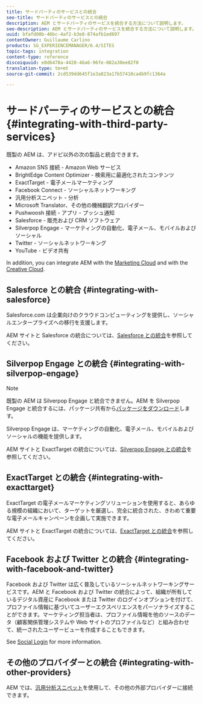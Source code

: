 ```yaml
---
title: サードパーティのサービスとの統合
seo-title: サードパーティのサービスとの統合
description: AEM とサードパーティのサービスを統合する方法について説明します。
seo-description: AEM とサードパーティのサービスを統合する方法について説明します。
uuid: bfafd00b-46bc-4af2-b3e8-874afb1ed697
contentOwner: Guillaume Carlino
products: SG_EXPERIENCEMANAGER/6.4/SITES
topic-tags: integration
content-type: reference
discoiquuid: e0d6478a-4420-46a6-96fe-082a30ee82f0
translation-type: tm+mt
source-git-commit: 2cd539dd645f1e3a823a17b57410ca4b9fc1364a

---
```



# サードパーティのサービスとの統合{#integrating-with-third-party-services}

既製の AEM は、アドビ以外の次の製品と統合できます。

* Amazon SNS 接続 - Amazon Web サービス
* BrightEdge Content Optimizer - 検索用に最適化されたコンテンツ
* ExactTarget - 電子メールマーケティング
* Facebook Connect - ソーシャルネットワーキング
* 汎用分析スニペット - 分析
* Microsoft Translator、その他の機械翻訳プロバイダー
* Pushwoosh 接続 - アプリ - プッシュ通知
* Salesforce - 販売および CRM ソフトウェア
* Silverpop Engage - マーケティングの自動化、電子メール、モバイルおよびソーシャル
* Twitter - ソーシャルネットワーキング
* YouTube - ビデオ共有

In addition, you can integrate AEM with the [Marketing Cloud](/help/sites-administering/marketing-cloud.md) and with the [Creative Cloud](/help/assets/aem-cc-integration-best-practices.md).

## Salesforce との統合 {#integrating-with-salesforce}

Salesforce.com は企業向けのクラウドコンピューティングを提供し、ソーシャルエンタープライズへの移行を支援します。

AEM サイトと Salesforce の統合については、[Salesforce との統合](/help/sites-administering/salesforce.md)を参照してください。

## Silverpop Engage との統合 {#integrating-with-silverpop-engage}

>[!NOTE]
>
>既製の AEM は Silverpop Engage と統合できません。AEM を Silverpop Engage と統合するには、パッケージ共有から[パッケージをダウンロード](https://www.adobeaemcloud.com/content/marketplace/marketplaceProxy.html?packagePath=/content/companies/public/adobe/packages/aem620/product/cq-mcm-integrations-silverpop-content)します。

Silverpop Engage は、マーケティングの自動化、電子メール、モバイルおよびソーシャルの機能を提供します。

AEM サイトと ExactTarget の統合については、[Silverpop Engage との統合](/help/sites-administering/silverpop.md)を参照してください。

## ExactTarget との統合 {#integrating-with-exacttarget}

ExactTarget の電子メールマーケティングソリューションを使用すると、あらゆる規模の組織において、ターゲットを厳選し、完全に統合された、きわめて重要な電子メールキャンペーンを企画して実施できます。

AEM サイトと ExactTarget の統合については、[ExactTarget との統合](/help/sites-administering/exacttarget.md)を参照してください。

## Facebook および Twitter との統合 {#integrating-with-facebook-and-twitter}

Facebook および Twitter は広く普及しているソーシャルネットワーキングサービスです。AEM と Facebook および Twitter の統合によって、組織が所有しているデジタル資産に Facebook または Twitter のログインオプションを付けて、プロファイル情報に基づいてユーザーエクスペリエンスをパーソナライズすることができます。マーケティング担当者は、プロファイル情報を他のソースのデータ（顧客関係管理システムや Web サイトのプロファイルなど）と組み合わせて、統一されたユーザービューを作成することもできます。

See [Social Login](/help/communities/social-login.md) for more information.

## その他のプロバイダーとの統合 {#integrating-with-other-providers}

AEM では、[汎用分析スニペット](/help/sites-administering/external-providers.md)を使用して、その他の外部プロバイダーに接続できます。
